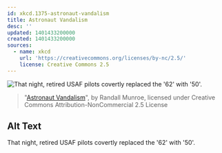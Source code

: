 ```yaml
---
id: xkcd.1375-astronaut-vandalism
title: Astronaut Vandalism
desc: ''
updated: 1401433200000
created: 1401433200000
sources:
  - name: xkcd
    url: 'https://creativecommons.org/licenses/by-nc/2.5/'
    license: Creative Commons 2.5
---
```

![That night, retired USAF pilots covertly replaced the '62' with '50'.](https://imgs.xkcd.com/comics/astronaut_vandalism.png)
> "[Astronaut Vandalism](https://xkcd.com/1375/)", by Randall Munroe, licensed under Creative Commons Attribution-NonCommercial 2.5 License

## Alt Text
That night, retired USAF pilots covertly replaced the '62' with '50'.
